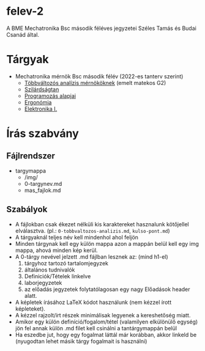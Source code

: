 # felev-2
A BME Mechatronika Bsc második féléves jegyzetei Széles Tamás és Budai Csanád által.

# Tárgyak
* Mechatronika mérnök Bsc második félév (2022-es tanterv szerint)
    * [Többváltozós analízis mérnököknek](tobbvaltozos-analizis/0-tobbvaltozos-analizis.md) (emelt matekos G2)
    * [Szilárdságtan](szilardsagtan/0-szilardsagtan.md)
    * [Programozás alapjai](informatika-es-programozas-alapjai/0-informatika-es-programozas-alapjai.md)
    * [Ergonómia](tobbvaltozos-analizis/0-ergonomia.md)
    * [Elektronika I.](tobbvaltozos-analizis/0-elektronika-1.md)
    

# Írás szabvány

## Fájlrendszer
* targymappa
    * /img/
    * 0-targynev\.md
    * mas_fajlok.md

## Szabályok
* A fájlokban csak ékezet nélküli kis karaktereket hasznalunk kötőjellel elválasztva. (pl.: `0-tobbvaltozos-analizis.md`, `kulso-pont.md`)
* A tárgyaknál teljes név kell mindenhol ahol feljön
* Minden tárgynak kell egy külön mappa azon a mappán belül kell egy img mappa, ahová minden kép kerül.
* A 0-tárgy nevével jelzett .md fájlban lesznek az: (mind h1-el)
    1. tárgyhoz tartozó tartalomjegyzek 
    2. általános tudnivalók
    3. Definiciók/Tételek linkelve
    4. laborjegyzetek
    5. az előadás jegyzetek folytatólagosan egy nagy Előadások header alatt.
* A képletek írásához LaTeX kódot használunk (nem kézzel írott képleteket).
* A kézzel rajzolt/írt részek minimálisak legyenek a kereshetőség miatt.
* Amikor egy külön definíció/fogalom/tétel (valamilyen elkülönülő egység) jön fel annak külön .md filet kell csinálni a tantárgymappán belül
* Ha eszedbe jut, hogy egy fogalmat láttál már korábban, akkor linkeld be (nyugodtan lehet másik tárgy fogalmait is használni)